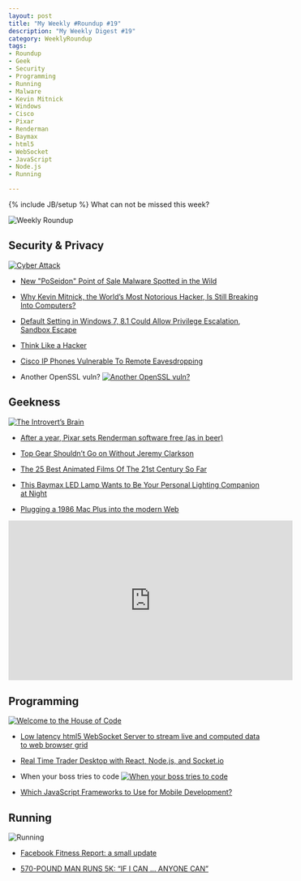```yaml
---
layout: post
title: "My Weekly #Roundup #19"
description: "My Weekly Digest #19"
category: WeeklyRoundup
tags: 
- Roundup
- Geek
- Security
- Programming
- Running
- Malware
- Kevin Mitnick
- Windows
- Cisco
- Pixar
- Renderman
- Baymax
- html5
- WebSocket
- JavaScript
- Node.js
- Running

---
```

{% include JB/setup %}
What can not be missed this week? 

![Weekly Roundup](https://marjorietomagos.files.wordpress.com/2013/12/3539052-stack-of-newspapers-with-laptop-computer.jpg)
<!-- more -->

Security & Privacy
--
[![Cyber Attack](http://www.glasbergen.com/wp-content/gallery/security/toon1213.gif)](http://www.glasbergen.com/business-computer-cartoons/information-security-security-identity-theft/)

- [New "PoSeidon" Point of Sale Malware Spotted in the Wild](http://thehackernews.com/2015/03/poseidon-point-of-sale-malware.html)

- [Why Kevin Mitnick, the World’s Most Notorious Hacker, Is Still Breaking Into Computers?](http://recode.net/2015/03/26/why-kevin-mitnick-the-worlds-most-notorious-hacker-is-still-breaking-into-computers/)

- [Default Setting in Windows 7, 8.1 Could Allow Privilege Escalation, Sandbox Escape](https://threatpost.com/default-setting-in-windows-7-8-1-could-allow-privilege-escalation-sandbox-escape/111809)

- [Think Like a Hacker](http://www.infosecisland.com/blogview/24407-Think-Like-a-Hacker-.html)

- [Cisco IP Phones Vulnerable To Remote Eavesdropping](http://thehackernews.com/2015/03/cisco-ip-phones-hacking.html)

- Another OpenSSL vuln?
[![Another OpenSSL vuln?](http://i.imgur.com/GoWMbeP.gif)](http://securityreactions.tumblr.com/post/114422084467/another-openssl-vuln)




Geekness
--

[![The Introvert’s Brain](http://gaspull.geeksaresexytech.netdna-cdn.com/wp-content/uploads/2015/03/introvert.jpg)](http://www.geeksaresexy.net/2015/03/21/the-introverts-brain-comic/)

- [After a year, Pixar sets Renderman software free (as in beer)](http://arstechnica.com/information-technology/2015/03/after-a-year-pixar-sets-renderman-software-free-as-in-beer/)

- [Top Gear Shouldn’t Go on Without Jeremy Clarkson](http://www.wired.com/2015/03/top-gear-shouldnt-go-without-jeremy-clarkson/)

- [The 25 Best Animated Films Of The 21st Century So Far](http://blogs.indiewire.com/theplaylist/the-25-best-animated-films-of-the-21st-century-so-far-20150319?page=1)

- [This Baymax LED Lamp Wants to Be Your Personal Lighting Companion at Night](http://www.geeksaresexy.net/2015/03/25/this-baymax-led-lamp-wants-to-be-your-personal-lighting-companion-at-night/)

- [Plugging a 1986 Mac Plus into the modern Web](http://kernelmag.dailydot.com/issue-sections/features-issue-sections/12228/mac-plus-modern-web/)

<iframe width="560" height="315" src="https://www.youtube.com/embed/5UBRUyofiiU" frameborder="0" allowfullscreen></iframe>



Programming
--
[![Welcome to the House of Code](http://www.commitstrip.com/wp-content/uploads/2015/03/Strip-Confession-650-finalenglish.jpg)](http://www.commitstrip.com/en/2015/03/06/welcome-to-the-house-of-code/)

- [Low latency html5 WebSocket Server to stream live and computed data to web browser grid](http://www.codeproject.com/Articles/890092/Html-Data-Grid-and-Websocket-service-to-stream-liv)

- [Real Time Trader Desktop with React, Node.js, and Socket.io](http://coenraets.org/blog/2015/03/real-time-trader-desktop-with-react-node-js-and-socket-io/)

- When your boss tries to code
[![When your boss tries to code](http://media.tumblr.com/8a883d6e195bb4c8066683e17636a6e8/tumblr_inline_nln0evVvCw1raprkq.gif)](http://devopsreactions.tumblr.com/post/114659223515/when-your-boss-tries-to-code)

- [Which JavaScript Frameworks to Use for Mobile Development?](http://jster.net/blog/javascript-mobile-frameworks)



Running
---

![Running](http://bolsinger.blogs.com/weblog/images/2007/09/22/running_comic.gif)

- [Facebook Fitness Report: a small update](http://oldsite.andreafortuna.org/programming/2015/03/26/facebook-fitness-report-a-small-update/)

- [570-POUND MAN RUNS 5K: “IF I CAN … ANYONE CAN”](http://runhaven.com/2015/03/19/570-pound-man-runs-5k-if-i-can-anyone-can/)

